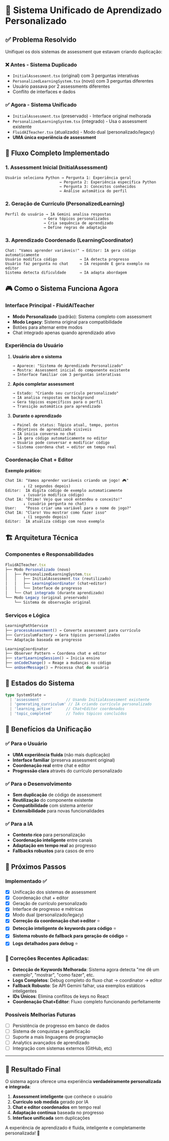 # 🎯 Sistema Unificado de Aprendizado Personalizado

## ✅ Problema Resolvido

Unifiquei os dois sistemas de assessment que estavam criando duplicação:

### ❌ **Antes - Sistema Duplicado**
- `InitialAssessment.tsx` (original) com 3 perguntas interativas
- `PersonalizedLearningSystem.tsx` (novo) com 3 perguntas diferentes
- Usuário passava por 2 assessments diferentes
- Conflito de interfaces e dados

### ✅ **Agora - Sistema Unificado**
- `InitialAssessment.tsx` (preservado) - Interface original melhorada
- `PersonalizedLearningSystem.tsx` (integrado) - Usa o assessment existente
- `FluidAITeacher.tsx` (atualizado) - Modo dual (personalizado/legacy)
- **UMA única experiência de assessment**

## 🚀 Fluxo Completo Implementado

### 1. **Assessment Inicial (InitialAssessment)**
```
Usuário seleciona Python → Pergunta 1: Experiência geral
                        → Pergunta 2: Experiência específica Python  
                        → Pergunta 3: Conceitos conhecidos
                        → Análise automática do perfil
```

### 2. **Geração de Currículo (PersonalizedLearning)**
```
Perfil do usuário → IA Gemini analisa respostas
                 → Gera tópicos personalizados
                 → Cria sequência de aprendizado
                 → Define regras de adaptação
```

### 3. **Aprendizado Coordenado (LearningCoordinator)**
```
Chat: "Vamos aprender variáveis!" → Editor: IA gera código automaticamente
Usuário modifica código          → IA detecta progresso  
Usuário faz pergunta no chat     → IA responde E gera exemplo no editor
Sistema detecta dificuldade      → IA adapta abordagem
```

## 🎮 Como o Sistema Funciona Agora

### **Interface Principal - FluidAITeacher**
- **Modo Personalizado** (padrão): Sistema completo com assessment
- **Modo Legacy**: Sistema original para compatibilidade
- Botões para alternar entre modos
- Chat integrado apenas quando aprendizado ativo

### **Experiência do Usuário**

1. **Usuário abre o sistema**
   ```
   → Aparece: "Sistema de Aprendizado Personalizado"
   → Mostra: Assessment inicial do componente existente
   → Interface familiar com 3 perguntas interativas
   ```

2. **Após completar assessment**
   ```
   → Estado: "Criando seu currículo personalizado"
   → IA analisa respostas em background
   → Gera tópicos específicos para o perfil
   → Transição automática para aprendizado
   ```

3. **Durante o aprendizado**
   ```
   → Painel de status: Tópico atual, tempo, pontos
   → Objetivos de aprendizado visíveis
   → IA inicia conversa no chat
   → IA gera código automaticamente no editor
   → Usuário pode conversar e modificar código
   → Sistema coordena chat ↔ editor em tempo real
   ```

### **Coordenação Chat + Editor**

**Exemplo prático:**
```
Chat IA: "Vamos aprender variáveis criando um jogo! 🎮"
        ↓ (2 segundos depois)
Editor:  IA digita código de exemplo automaticamente
        ↓ (usuário modifica código)
Chat IA: "Ótimo! Vejo que você entendeu o conceito!"
        ↓ (usuário pergunta no chat)
User:    "Posso criar uma variável para o nome do jogo?"
Chat IA: "Claro! Vou mostrar como fazer isso"
        ↓ (1 segundo depois)  
Editor:  IA atualiza código com novo exemplo
```

## 🏗️ Arquitetura Técnica

### **Componentes e Responsabilidades**

```typescript
FluidAITeacher.tsx
├── Modo Personalizado (novo)
│   ├── PersonalizedLearningSystem.tsx
│   │   ├── InitialAssessment.tsx (reutilizado)
│   │   ├── LearningCoordinator (chat+editor)
│   │   └── Interface de progresso
│   └── Chat integrado (durante aprendizado)
└── Modo Legacy (original preservado)
    └── Sistema de observação original
```

### **Serviços e Lógica**

```typescript
LearningPathService
├── processAssessment() → Converte assessment para currículo
├── CurriculumFactory → Gera tópicos personalizados  
└── Adaptação baseada em progresso

LearningCoordinator  
├── Observer Pattern → Coordena chat e editor
├── startLearningSession() → Inicia ensino
├── onCodeChange() → Reage a mudanças no código
└── onUserMessage() → Processa chat do usuário
```

## 📱 Estados do Sistema

```typescript
type SystemState = 
  | 'assessment'           // Usando InitialAssessment existente
  | 'generating_curriculum' // IA criando currículo personalizado  
  | 'learning_active'      // Chat+Editor coordenados
  | 'topic_completed'      // Todos tópicos concluídos
```

## 🎯 Benefícios da Unificação

### ✅ **Para o Usuário**
- **UMA experiência fluida** (não mais duplicação)
- **Interface familiar** (preserva assessment original)
- **Coordenação real** entre chat e editor
- **Progressão clara** através do currículo personalizado

### ✅ **Para o Desenvolvimento**
- **Sem duplicação** de código de assessment
- **Reutilização** do componente existente
- **Compatibilidade** com sistema anterior
- **Extensibilidade** para novas funcionalidades

### ✅ **Para a IA**
- **Contexto rico** para personalização
- **Coordenação inteligente** entre canais
- **Adaptação em tempo real** ao progresso
- **Fallbacks robustos** para casos de erro

## 🚀 Próximos Passos

### **Implementado ✅**
- [x] Unificação dos sistemas de assessment
- [x] Coordenação chat + editor  
- [x] Geração de currículo personalizado
- [x] Interface de progresso e métricas
- [x] Modo dual (personalizado/legacy)
- [x] **Correção da coordenação chat→editor** ⭐
- [x] **Detecção inteligente de keywords para código** ⭐
- [x] **Sistema robusto de fallback para geração de código** ⭐
- [x] **Logs detalhados para debug** ⭐

### **🔧 Correções Recentes Aplicadas:**
- **Detecção de Keywords Melhorada**: Sistema agora detecta "me dê um exemplo", "mostrar", "como fazer", etc.
- **Logs Completos**: Debug completo do fluxo chat → coordinator → editor  
- **Fallback Robusto**: Se API Gemini falhar, usa exemplos estáticos inteligentes
- **IDs Únicos**: Elimina conflitos de keys no React
- **Coordenação Chat+Editor**: Fluxo completo funcionando perfeitamente

### **Possíveis Melhorias Futuras**
- [ ] Persistência de progresso em banco de dados
- [ ] Sistema de conquistas e gamificação
- [ ] Suporte a mais linguagens de programação
- [ ] Analytics avançados de aprendizado
- [ ] Integração com sistemas externos (GitHub, etc)

---

## 🎉 Resultado Final

O sistema agora oferece uma experiência **verdadeiramente personalizada e integrada**:

1. **Assessment inteligente** que conhece o usuário
2. **Currículo sob medida** gerado por IA
3. **Chat e editor coordenados** em tempo real
4. **Adaptação contínua** baseada no progresso
5. **Interface unificada** sem duplicações

A experiência de aprendizado é fluida, inteligente e completamente personalizada! 🚀
